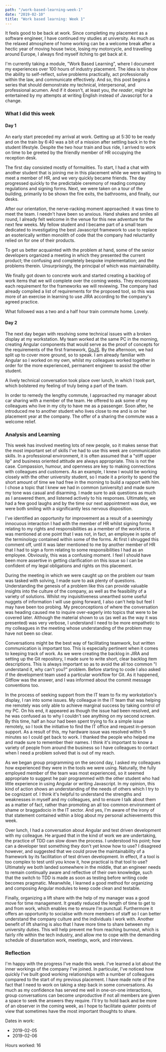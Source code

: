 ```yaml
---
path: "/work-based-learning-week-1"
date: "2019-02-10"
title: "Work based learning: Week 1"
---
```

It feels good to be back at work. Since completing my placement as a software engineer, I have continued my studies at university. As much as the relaxed atmosphere of home working can be a welcome break after a hectic year of moving house twice, losing my motorcycle, and travelling around Europe, I always find myself itching to get back at it.

I'm currently taking a module, "Work Based Learning", where I document my experiences over 100 hours of industry placement. The idea is to show the ability to self-reflect, solve problems practically, act professionally within the law, and communicate effectively. And so, this post begins a series that should demonstrate my technical, interpersonal, and professional acumen. And if it doesn't, at least you, _the reader_, might be entertained by my attempts at writing English instead of Javascript for a change.

### What I did this week

#### Day 1
An early start preceded my arrival at work. Getting up at 5:30 to be ready and on the train by 6:40 was a bit of a mission after settling back in to the student lifestyle. Despite the two hour train and bus ride, I arrived to work on time to be greeted by the friendly member of HR occupying the reception desk.

The first day consisted mostly of formalities. To start, I had a chat with another student that is joining me in this placement while we were waiting to meet a member of HR, and we very quickly became friends. The day progressed quickly to the predictable ceremony of reading company regulations and signing forms. Next, we were taken on a tour of the building, primarily to be shown the fire exits, the bathrooms, and finally, our desks.

After our orientation, the nerve-racking moment approached: it was time to meet the team. I needn't have been so anxious. Hand shakes and smiles all round, I already felt welcome in the venue for this new adventure for the next few weeks. My fellow student and I became part of a small team dedicated to investigating the best Javascript framework to use to replace an esoterically written monolith of code that the company had reluctantly relied on for one of their products.

To get us better acquainted with the problem at hand, some of the senior developers organized a meeting in which they presented the current product; the confusing and completely bespoke implementation; and the problems therein. Unsurprisingly, the principal of which was maintainability.

We finally got down to concrete work and started creating a backlog of work items that we will complete over the coming weeks. They encompass each requirement for the frameworks we will reviewing. The company had already compiled a list of requirements for the proposed tool, so this was more of an exercise in learning to use JIRA according to the company's agreed practice.

What followed was a two and a half hour train commute home. Lovely.

#### Day 2
The next day began with resolving some technical issues with a broken display at my workstation. My team worked at the same PC in the morning, creating Angular components that would serve as the proof of concepts for the requirements of the first framework, [GoJS](https://gojs.net). By the afternoon, we had split up to cover more ground, so to speak. I am already familiar with Angular so I worked on my own, whilst my colleagues worked together in order for the more experienced, permanent engineer to assist the other student.

A lively technical conversation took place over lunch, in which I took part, which bolstered my feeling of truly being a part of the team.

In order to remedy the lengthy commute, I approached my manager about car sharing with a member of the team. He offered to ask some of my colleagues who live in my city to have me as a passenger. Soon after, he introduced me to another student who lives close to me and is on her placement year at the company. The offer of a sharing the commute was a welcome relief.

### Analysis and Learning
This week has involved meeting lots of new people, so it makes sense that the most important set of skills I've had to use this week are communication skills. In a professional environment, it is often assumed that a "stiff upper lip" and business oriented attitude are always appropriate. This is not the case. Compassion, humour, and openness are key to making connections with colleagues and customers. As an example, I knew I would be working closely with the other university student, so I made it a priority to spend the short amount of time we had free in the morning to build a rapport with him. I chose a topic that I knew we had in common (university) and made sure my tone was casual and disarming. I made sure to ask questions as much as I answered them, and listened actively to his responses. Ultimately, we had a few good laughs and by the time our next appointment was due, we were both smiling with a significantly less nervous disposition.

I've identified an opportunity for improvement as a result of a seemingly innocuous interaction I had with the member of HR whilst signing forms relating to my rights and responsibilities as a member of the workforce. It was mentioned at one point that I was not, in fact, an employee in spite of the terminology contained within some of the forms. At first I shrugged this comment off, until it was later mentioned to me by another member of HR that I had to sign a form relating to some responsibilities I had as an employee. Obviously, this was a confusing moment. I feel I should have been more assertive in getting clarification on this issue so I can be confident of my legal obligations and rights on this placement.

During the meeting in which we were caught up on the problem our team was tasked with solving, I made sure to ask plenty of questions. Understanding the genesis of a problem like this can provide valuable insights into the culture of the company, as well as the feasibility of a variety of solutions. Whilst my inquisitiveness unearthed some useful nuggets of information I will use going forward, I also can't help but feel I may have been too probing. My preconceptions of where the conversation was heading caused me to inquire over-eagerly into topics that were to be covered later. Although the material shown to us (as well as the way it was presented) was very verbose, I understand I need to be more empathetic to my colleagues in the meeting whose understanding of the problem may have not been so clear.

Conversations might be the best way of facilitating teamwork, but written communication is important too. This is especially pertinent when it comes to keeping track of work. As we were creating the backlog in JIRA and setting up the Git repository, I made sure to write short, clear backlog item descriptions. This is always important so as to avoid the all too common "I understand it, why can't you?" problem. Before starting to code I also asked if the development team used a particular workflow for Git. As it happened, Gitflow was the answer, and I was informed about the commit message conventions too.

In the process of seeking support from the IT team to fix my workstation's display, I ran into some issues. My colleague in the IT team that was helping me remotely was only able to achieve marginal success by taking control of my PC. On his end, it appeared as though the issue had been resolved, and he was confused as to why I couldn't see anything on my second screen. By this time, half an hour had been spent trying to fix a simple issue remotely, so I took the initiative to find the IT office and request in-person support. As a result of this, my hardware issue was resolved within 5 minutes so I could get back to work. I thanked the people who helped me and made sure to remember their names. I think it's important to know a variety of people from around the business so I have colleagues to contact when I need a problem solved that is out of my reach.

As we began group programming on the second day, I asked my colleagues how experienced they were in the tools we were using. Naturally, the fully employed member of the team was most experienced, so it seemed appropriate to suggest he pair programmed with the other student who had little experience in using Angular or writing Javascript. In my opinion, this kind of action shows an understanding of the needs of others which I try to be cognizant of. I think it's helpful to understand the strengths and weaknesses in myself and my colleagues, and to ensure I talk about them as a matter of fact, rather than promoting an all too common environment of shame or braggadocio in the IT sector. And yes, I'm aware of the irony of that statement contained within a blog about my personal achievements this week.

Over lunch, I had a conversation about Angular and test driven development with my colleague. He argued that in the kind of work we are undertaking, the practice of TDD can slow down the process. I understood his point; how can a developer test something they don't yet know how to use? I disagreed however, and suggested that we could prove the maintainability of a framework by its facilitation of test driven development. In effect, if a tool is too complex to test until you know it, how practical is that tool to use? Ultimately we both landed somewhere in the middle, that an engineer needs to remain continually aware and reflective of their own knowledge, such that the switch to TDD is made as soon as testing before writing code becomes pragmatic. Meanwhile, I learned a good method for organizing and composing Angular modules to keep code clean and testable.

Finally, organizing a lift share with the help of my manager was a good move for time management. It greatly reduced the length of time to get to and from work, which enables me to ensure I'm punctual. Furthermore it offers an opportunity to socialise with more members of staff so I can better understand the company culture and the individuals I work with. Another benefit of lift sharing is also that I have more time to share between my university duties. This will help prevent me from reaching burnout, which is fairly rife within the tech industry, and allow me to cope with the demanding schedule of dissertation work, meetings, work, and interviews.

### Reflection
I'm happy with the progress I've made this week. I've learned a lot about the inner workings of the company I've joined. In particular, I've noticed how quickly I've built good working relationships with a number of colleagues compared to the start of my previous placement. I have made note of the fact that I need to work on taking a step back in some conversations. As much as my confidence has served me well in one-on-one interactions, group conversations can become unproductive if not all members are given a space to seek the answers they require. I'll try to hold back and be more of an observer in the coming week, as I hope to facilitate quieter points of view that sometimes have the most important thoughts to share.

Dates in work:
* 2019-02-05
* 2019-02-06

Hours worked: 16
